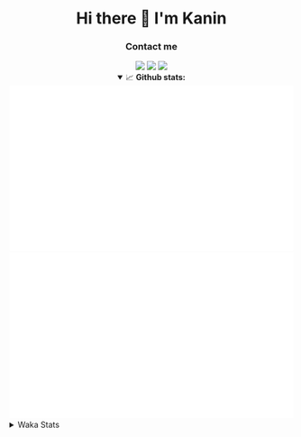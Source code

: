 <div align="center">
 <h1>Hi there 👋 I'm Kanin</h1>
 <h3>Contact me</h3>
 <a href="mailto:im@kanin.dev"><img src="https://img.shields.io/badge/gmail-%23D14836.svg?&style=for-the-badge&logo=gmail&logoColor=white"/></a>
 <a href="https://twitter.com/KaninDev"><img src="https://img.shields.io/badge/twitter-%231DA1F2.svg?&style=for-the-badge&logo=twitter&logoColor=white"/></a>
 <a href="https://www.linkedin.com/in/KaninDev"><img src="https://img.shields.io/badge/linkedin-%230077B5.svg?&style=for-the-badge&logo=linkedin&logoColor=white"/></a>
<details open>
  <summary>📈 <b>Github stats:</b></summary>
  <img src="https://github.com/Kanin/Kanin/blob/master/scripts/GitHubStats/generated/overview.svg"/>
  <img src="https://github.com/Kanin/Kanin/blob/master/scripts/GitHubStats/generated/languages.svg"/>
</details>
</div>

<details>
 <summary>Waka Stats</summary>

<!--START_SECTION:waka-->
![Profile Views](http://img.shields.io/badge/Profile%20Views-25-blue)

![Lines of code](https://img.shields.io/badge/From%20Hello%20World%20I%27ve%20Written-12698%20lines%20of%20code-blue)

**🐱 My Github Data** 

> 🏆 385 Contributions in the Year 2020
 > 
> 📦 13.2 kB Used in Github's Storage 
 > 
> 🚫 Not Opted to Hire
 > 
> 📜 7 Public Repositories 
 > 
> 🔑 3 Private Repositories  
 > 
**I'm an Early 🐤** 

```text
🌞 Morning    83 commits     ██████░░░░░░░░░░░░░░░░░░░   24.06% 
🌆 Daytime    123 commits    █████████░░░░░░░░░░░░░░░░   35.65% 
🌃 Evening    80 commits     █████░░░░░░░░░░░░░░░░░░░░   23.19% 
🌙 Night      59 commits     ████░░░░░░░░░░░░░░░░░░░░░   17.1%

```
📅 **I'm Most Productive on Sunday** 

```text
Monday       65 commits     ████░░░░░░░░░░░░░░░░░░░░░   18.84% 
Tuesday      43 commits     ███░░░░░░░░░░░░░░░░░░░░░░   12.46% 
Wednesday    52 commits     ███░░░░░░░░░░░░░░░░░░░░░░   15.07% 
Thursday     29 commits     ██░░░░░░░░░░░░░░░░░░░░░░░   8.41% 
Friday       41 commits     ███░░░░░░░░░░░░░░░░░░░░░░   11.88% 
Saturday     43 commits     ███░░░░░░░░░░░░░░░░░░░░░░   12.46% 
Sunday       72 commits     █████░░░░░░░░░░░░░░░░░░░░   20.87%

```


📊 **This Week I Spent My Time On** 

```text
⌚︎ Time Zone: America/New_York

💬 Programming Languages: 
JavaScript               7 mins              ████████████░░░░░░░░░░░░░   48.88% 
Properties               3 mins              ██████░░░░░░░░░░░░░░░░░░░   23.86% 
Groovy                   3 mins              █████░░░░░░░░░░░░░░░░░░░░   19.66% 
Git Config               0 secs              ░░░░░░░░░░░░░░░░░░░░░░░░░   3.44% 
Other                    0 secs              ░░░░░░░░░░░░░░░░░░░░░░░░░   2.87%

🔥 Editors: 
IntelliJ                 15 mins             █████████████████████████   100.0%

🐱‍💻 Projects: 
get-info                 7 mins              ████████████░░░░░░░░░░░░░   48.97% 
My-Skyblock              6 mins              █████████░░░░░░░░░░░░░░░░   37.96% 
Unknown Project          2 mins              ███░░░░░░░░░░░░░░░░░░░░░░   13.07%

💻 Operating System: 
Linux                    15 mins             █████████████████████████   100.0%

```

**I Mostly Code in Python** 

```text
Python                   17 repos            ███████████████████░░░░░░   77.27% 
JavaScript               2 repos             ██░░░░░░░░░░░░░░░░░░░░░░░   9.09% 
Kotlin                   1 repo              █░░░░░░░░░░░░░░░░░░░░░░░░   4.55% 
HTML                     1 repo              █░░░░░░░░░░░░░░░░░░░░░░░░   4.55% 
Java                     1 repo              █░░░░░░░░░░░░░░░░░░░░░░░░   4.55%

```


**Timeline**

![Chart not found](https://raw.githubusercontent.com/Kanin/Kanin/master/charts/bar_graph.png) 


<!--END_SECTION:waka-->
</details>
